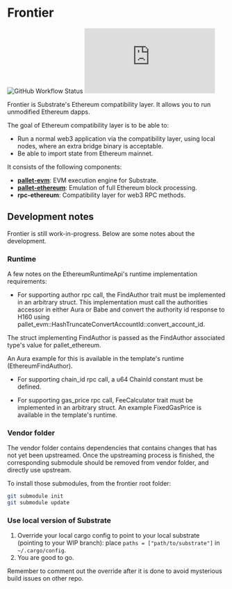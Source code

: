 # Frontier

![GitHub Workflow Status](https://img.shields.io/github/workflow/status/paritytech/frontier/Rust)
![Matrix](https://img.shields.io/matrix/frontier:matrix.org)

Frontier is Substrate's Ethereum compatibility layer. It allows you to run
unmodified Ethereum dapps.

The goal of Ethereum compatibility layer is to be able to:

* Run a normal web3 application via the compatibility layer, using local nodes,
  where an extra bridge binary is acceptable.
* Be able to import state from Ethereum mainnet.

It consists of the following components:

* **[pallet-evm](https://github.com/paritytech/substrate/tree/master/frame/evm)**:
  EVM execution engine for Substrate.
* **[pallet-ethereum](https://github.com/paritytech/frontier/tree/master/frame/ethereum)**: Emulation of full Ethereum block processing.
* **rpc-ethereum**: Compatibility layer for web3 RPC methods.

## Development notes

Frontier is still work-in-progress. Below are some notes about the development.

### Runtime

A few notes on the EthereumRuntimeApi's runtime implementation requirements:

- For supporting author rpc call, the FindAuthor trait must be implemented in an
arbitrary struct. This implementation must call the authorities accessor in either
Aura or Babe and convert the authority id response to H160 using
pallet_evm::HashTruncateConvertAccountId::convert_account_id.

The struct implementing FindAuthor is passed as the FindAuthor associated type's 
value for pallet_ethereum.

An Aura example for this is available in the template's runtime (EthereumFindAuthor).

- For supporting chain_id rpc call, a u64 ChainId constant must be defined.

- For supporting gas_price rpc call, FeeCalculator trait must be implemented in an
arbitrary struct. An example FixedGasPrice is available in the template's runtime.

### Vendor folder

The vendor folder contains dependencies that contains changes that has not yet
been upstreamed. Once the upstreaming process is finished, the corresponding
submodule should be removed from vendor folder, and directly use upstream.

To install those submodules, from the frontier root folder:

```sh
git submodule init
git submodule update
```

### Use local version of Substrate

1. Override your local cargo config to point to your local substrate (pointing to your WIP branch): place `paths = ["path/to/substrate"]` in `~/.cargo/config`.
2. You are good to go.

Remember to comment out the override after it is done to avoid mysterious build issues on other repo.
